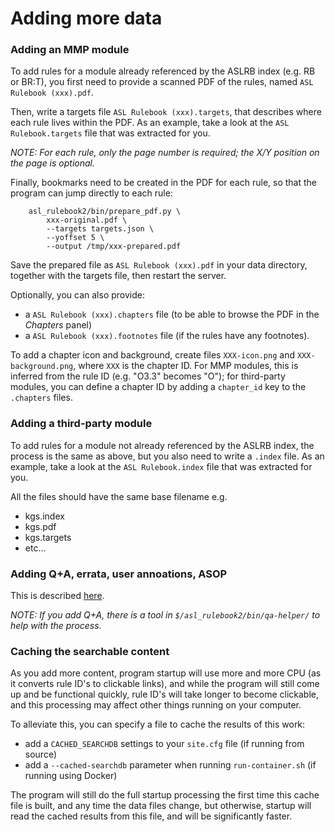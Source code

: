 # Adding more data

### Adding an MMP module

To add rules for a module already referenced by the ASLRB index (e.g. RB or BR:T), you first need to provide a scanned PDF of the rules, named `ASL Rulebook (xxx).pdf`.

Then, write a targets file `ASL Rulebook (xxx).targets`, that describes where each rule lives within the PDF. As an example, take a look at the `ASL Rulebook.targets` file that was extracted for you.

*NOTE: For each rule, only the page number is required; the X/Y position on the page is optional.*

Finally, bookmarks need to be created in the PDF for each rule, so that the program can jump directly to each rule:
```
    asl_rulebook2/bin/prepare_pdf.py \
        xxx-original.pdf \
        --targets targets.json \
        --yoffset 5 \
        --output /tmp/xxx-prepared.pdf
```
Save the prepared file as `ASL Rulebook (xxx).pdf` in your data directory, together with the targets file, then restart the server.

Optionally, you can also provide:

- a `ASL Rulebook (xxx).chapters` file (to be able to browse the PDF in the *Chapters* panel)
- a `ASL Rulebook (xxx).footnotes` file (if the rules have any footnotes).

To add a chapter icon and background, create files `XXX-icon.png` and `XXX-background.png`, where `XXX` is the chapter ID. For MMP modules, this is inferred from the rule ID (e.g. "O3.3" becomes "O"); for third-party modules, you can define a chapter ID by adding a `chapter_id` key to the `.chapters` files.

### Adding a third-party module

To add rules for a module not already referenced by the ASLRB index, the process is the same as above, but you also need to write a `.index` file. As an example, take a look at the `ASL Rulebook.index` file that was extracted for you.

All the files should have the same base filename e.g.

- kgs.index
- kgs.pdf
- kgs.targets
- etc...

### Adding Q+A, errata, user annoations, ASOP

This is described [here](../asl_rulebook2/webapp/tests/fixtures/full/).

*NOTE: If you add Q+A, there is a tool in `$/asl_rulebook2/bin/qa-helper/` to help with the process.*

### Caching the searchable content

As you add more content, program startup will use more and more CPU (as it converts rule ID's to clickable links), and while the program will still come up and be functional quickly, rule ID's will take longer to become clickable, and this processing may affect other things running on your computer.

To alleviate this, you can specify a file to cache the results of this work:

- add a `CACHED_SEARCHDB` settings to your `site.cfg` file (if running from source)
- add a `--cached-searchdb` parameter when running `run-container.sh` (if running using Docker)

The program will still do the full startup processing the first time this cache file is built, and any time the data files change, but otherwise, startup will read the cached results from this file, and will be significantly faster.
